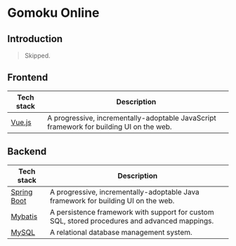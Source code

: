 # Gomoku Online

## Introduction

> Skipped.

## Frontend

| Tech stack                   | Description                                                                             |
| ---------------------------- | --------------------------------------------------------------------------------------- |
| [Vue.js](https://vuejs.org/) | A progressive, incrementally-adoptable JavaScript framework for building UI on the web. |

## Backend

| Tech stack                                            | Description                                                                                   |
| ----------------------------------------------------- | --------------------------------------------------------------------------------------------- |
| [Spring Boot](https://spring.io/projects/spring-boot) | A progressive, incrementally-adoptable Java framework for building UI on the web.             |
| [Mybatis](https://mybatis.org/mybatis-3/)             | A persistence framework with support for custom SQL, stored procedures and advanced mappings. |
| [MySQL](https://www.mysql.com/)                       | A relational database management system.                                                      |
